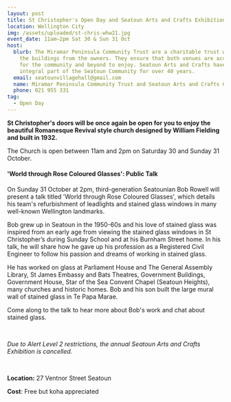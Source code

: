 ```yaml
---
layout: post
title: St Christopher's Open Day and Seatoun Arts and Crafts Exhibition
location: Wellington City
img: /assets/uploaded/st-chris-whw21.jpg
event_date: 11am–2pm Sat 30 & Sun 31 Oct
host:
  blurb: The Miramar Peninsula Community Trust are a charitable trust who lease
    the buildings from the owners. They ensure that both venues are accessible
    for the community and beyond to enjoy. Seatoun Arts and Crafts have been an
    integral part of the Seatoun Community for over 40 years.
  email: seatounvillagehall@gmail.com
  name: Miramar Peninsula Community Trust and Seatoun Arts and Crafts Group
  phone: 021 955 331
tag:
  - Open Day
---
```

**St Christopher's doors will be once again be open for you to enjoy the beautiful Romanesque Revival style church designed by William Fielding and built in 1932.** 

The Church is open between 11am and 2pm on Saturday 30 and Sunday 31 October. 

#### 'World through Rose Coloured Glasses': Public Talk

On Sunday 31 October at 2pm, third-generation Seatounian Bob Rowell will present a talk titled 'World through Rose Coloured Glasses', which details his team's refurbishment of leadlights and stained glass windows in many well-known Wellington landmarks. 

Bob grew up in Seatoun in the 1950-60s and his love of stained glass was inspired from an early age from viewing the stained glass windows in St Christopher’s during Sunday School and at his Burnham Street home. In his talk, he will share how he gave up his profession as a Registered Civil Engineer to follow his passion and dreams of working in stained glass.

He has worked on glass at Parliament House and The General Assembly Library, St James Embassy and Bats Theatres, Government Buildings, Government House, Star of the Sea Convent Chapel (Seatoun Heights), many churches and historic homes. Bob and his son built the large mural wall of stained glass in Te Papa Marae.

Come along to the talk to hear more about Bob's work and chat about stained glass. 

<br>

*Due to Alert Level 2 restrictions, the annual Seatoun Arts and Crafts Exhibition is cancelled.* 

<br>

**Location:** 27 Ventnor Street Seatoun

**Cost**: Free but koha appreciated